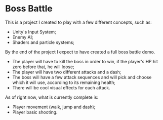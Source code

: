 # Boss Battle
This is a project I created to play with a few different concepts, such as:
- Unity's Input System;
- Enemy AI;
- Shaders and particle systems;

By the end of the project I expect to have created a full boss battle demo.
- The player will have to kill the boss in order to win, if the player's HP hit zero before that, he will loose;
- The player will have two different attacks and a dash;
- The boss will have a few attack sequences and will pick and choose which it will use, according to its remaining health;
- There will be cool visual effects for each attack.

As of right now, what is currently complete is:
- Player movement (walk, jump and dash);
- Player basic shooting.
